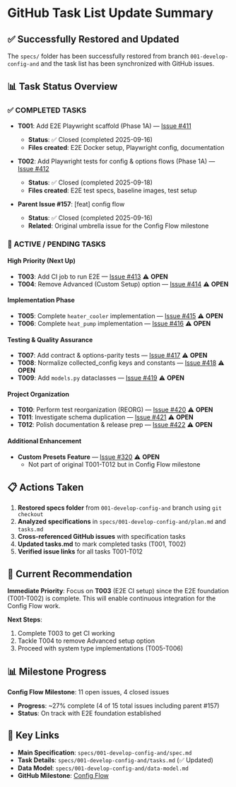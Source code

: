 # GitHub Task List Update Summary

## ✅ Successfully Restored and Updated

The `specs/` folder has been successfully restored from branch `001-develop-config-and` and the task list has been synchronized with GitHub issues.

## 📊 Task Status Overview

### ✅ COMPLETED TASKS
- **T001**: Add E2E Playwright scaffold (Phase 1A) — [Issue #411](https://github.com/swingerman/ha-dual-smart-thermostat/issues/411)
  - **Status**: ✅ Closed (completed 2025-09-16)
  - **Files created**: E2E Docker setup, Playwright config, documentation

- **T002**: Add Playwright tests for config & options flows (Phase 1A) — [Issue #412](https://github.com/swingerman/ha-dual-smart-thermostat/issues/412)
  - **Status**: ✅ Closed (completed 2025-09-18)
  - **Files created**: E2E test specs, baseline images, test setup

- **Parent Issue #157**: [feat] config flow
  - **Status**: ✅ Closed (completed 2025-09-16)
  - **Related**: Original umbrella issue for the Config Flow milestone

### 🚧 ACTIVE / PENDING TASKS

#### High Priority (Next Up)
- **T003**: Add CI job to run E2E — [Issue #413](https://github.com/swingerman/ha-dual-smart-thermostat/issues/413) ⚠️ **OPEN**
- **T004**: Remove Advanced (Custom Setup) option — [Issue #414](https://github.com/swingerman/ha-dual-smart-thermostat/issues/414) ⚠️ **OPEN**

#### Implementation Phase
- **T005**: Complete `heater_cooler` implementation — [Issue #415](https://github.com/swingerman/ha-dual-smart-thermostat/issues/415) ⚠️ **OPEN**
- **T006**: Complete `heat_pump` implementation — [Issue #416](https://github.com/swingerman/ha-dual-smart-thermostat/issues/416) ⚠️ **OPEN**

#### Testing & Quality Assurance
- **T007**: Add contract & options-parity tests — [Issue #417](https://github.com/swingerman/ha-dual-smart-thermostat/issues/417) ⚠️ **OPEN**
- **T008**: Normalize collected_config keys and constants — [Issue #418](https://github.com/swingerman/ha-dual-smart-thermostat/issues/418) ⚠️ **OPEN**
- **T009**: Add `models.py` dataclasses — [Issue #419](https://github.com/swingerman/ha-dual-smart-thermostat/issues/419) ⚠️ **OPEN**

#### Project Organization
- **T010**: Perform test reorganization (REORG) — [Issue #420](https://github.com/swingerman/ha-dual-smart-thermostat/issues/420) ⚠️ **OPEN**
- **T011**: Investigate schema duplication — [Issue #421](https://github.com/swingerman/ha-dual-smart-thermostat/issues/421) ⚠️ **OPEN**
- **T012**: Polish documentation & release prep — [Issue #422](https://github.com/swingerman/ha-dual-smart-thermostat/issues/422) ⚠️ **OPEN**

#### Additional Enhancement
- **Custom Presets Feature** — [Issue #320](https://github.com/swingerman/ha-dual-smart-thermostat/issues/320) ⚠️ **OPEN**
  - Not part of original T001-T012 but in Config Flow milestone

## 📋 Actions Taken

1. **Restored specs folder** from `001-develop-config-and` branch using `git checkout`
2. **Analyzed specifications** in `specs/001-develop-config-and/plan.md` and `tasks.md`
3. **Cross-referenced GitHub issues** with specification tasks
4. **Updated tasks.md** to mark completed tasks (T001, T002)
5. **Verified issue links** for all tasks T001-T012

## 🎯 Current Recommendation

**Immediate Priority**: Focus on **T003** (E2E CI setup) since the E2E foundation (T001-T002) is complete. This will enable continuous integration for the Config Flow work.

**Next Steps**: 
1. Complete T003 to get CI working
2. Tackle T004 to remove Advanced setup option
3. Proceed with system type implementations (T005-T006)

## 📊 Milestone Progress

**Config Flow Milestone**: 11 open issues, 4 closed issues
- **Progress**: ~27% complete (4 of 15 total issues including parent #157)
- **Status**: On track with E2E foundation established

## 🔗 Key Links

- **Main Specification**: `specs/001-develop-config-and/spec.md`
- **Task Details**: `specs/001-develop-config-and/tasks.md` (✅ Updated)
- **Data Model**: `specs/001-develop-config-and/data-model.md`
- **GitHub Milestone**: [Config Flow](https://github.com/swingerman/ha-dual-smart-thermostat/milestone/4)